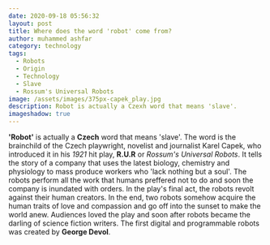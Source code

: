 ```yaml
---
date: 2020-09-18 05:56:32
layout: post
title: Where does the word 'robot' come from?
author: muhammed ashfar
category: technology
tags:
  - Robots
  - Origin
  - Technology
  - Slave
  - Rossum's Universal Robots
image: /assets/images/375px-capek_play.jpg
description: Robot is actually a Czexh word that means 'slave'.
imageshadow: true
---
```

**'Robot'** is actually a **Czech** word that means 'slave'. The word is the brainchild of the Czech playwright, novelist and journalist Karel Capek, who introduced it in his *1921* hit play, **R.U.R** or *Rossum's Universal Robots*.
It tells the story of a company that uses the latest biology, chemistry and physiology to mass produce workers who 'lack nothing but a soul'. The robots perform all the work that humans preffered not to do and soon the company is inundated with orders.
In the play's final act, the robots revolt against their human creators. In the end, two robots somehow acquire the human traits of love and compassion and go off into the sunset to make the world anew.
Audiences loved the play and soon after robots became the darling of science fiction writers. The first digital and programmable robots was created by **George Devol**.